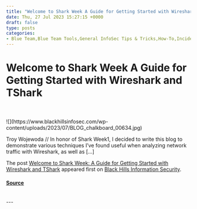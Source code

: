 ```yaml
---
title: "Welcome to Shark Week A Guide for Getting Started with Wireshark and TShark"
date: Thu, 27 Jul 2023 15:27:15 +0000
draft: false
type: posts
categories: 
- Blue Team,Blue Team Tools,General InfoSec Tips & Tricks,How-To,Incident Response,Informational,InfoSec 101,InfoSec 201,Troy Wojewoda,DFIR
---
```

# Welcome to Shark Week A Guide for Getting Started with Wireshark and TShark

<br/>

<br/>
![](https://www.blackhillsinfosec.com/wp-content/uploads/2023/07/BLOG_chalkboard_00634.jpg)

Troy Wojewoda // In honor of Shark Week1, I decided to write this blog to demonstrate various techniques I’ve found useful when analyzing network traffic with Wireshark, as well as \[…\]

The post [Welcome to Shark Week: A Guide for Getting Started with Wireshark and TShark](https://www.blackhillsinfosec.com/welcome-to-shark-week/) appeared first on [Black Hills Information Security](https://www.blackhillsinfosec.com).

#### [Source](https://www.blackhillsinfosec.com/welcome-to-shark-week/)

<br/>
---
